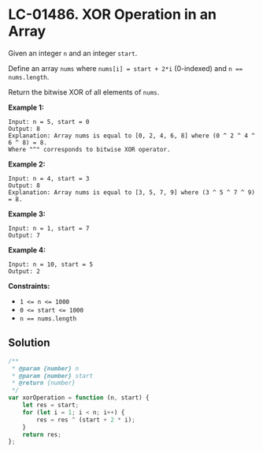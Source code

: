 # LC-01486. XOR Operation in an Array

Given an integer `n` and an integer `start`.

Define an array `nums` where `nums[i] = start + 2*i` (0-indexed) and `n == nums.length`.

Return the bitwise XOR of all elements of `nums`.

**Example 1:**

```
Input: n = 5, start = 0
Output: 8
Explanation: Array nums is equal to [0, 2, 4, 6, 8] where (0 ^ 2 ^ 4 ^ 6 ^ 8) = 8.
Where "^" corresponds to bitwise XOR operator.
```

**Example 2:**

```
Input: n = 4, start = 3
Output: 8
Explanation: Array nums is equal to [3, 5, 7, 9] where (3 ^ 5 ^ 7 ^ 9) = 8.
```

**Example 3:**

```
Input: n = 1, start = 7
Output: 7
```

**Example 4:**

```
Input: n = 10, start = 5
Output: 2
```

**Constraints:**

-   `1 <= n <= 1000`
-   `0 <= start <= 1000`
-   `n == nums.length`

## Solution

```javascript
/**
 * @param {number} n
 * @param {number} start
 * @return {number}
 */
var xorOperation = function (n, start) {
    let res = start;
    for (let i = 1; i < n; i++) {
        res = res ^ (start + 2 * i);
    }
    return res;
};
```
